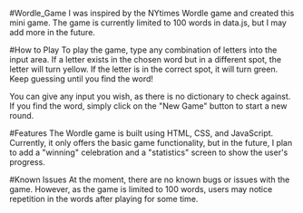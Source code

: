 #Wordle_Game
I was inspired by the NYtimes Wordle game and created this mini game. The game is currently limited to 100 words in data.js, but I may add more in the future.

#How to Play
To play the game, type any combination of letters into the input area. If a letter exists in the chosen word but in a different spot, the letter will turn yellow. If the letter is in the correct spot, it will turn green. Keep guessing until you find the word!

You can give any input you wish, as there is no dictionary to check against. If you find the word, simply click on the "New Game" button to start a new round.

#Features
The Wordle game is built using HTML, CSS, and JavaScript. Currently, it only offers the basic game functionality, but in the future, I plan to add a "winning" celebration and a "statistics" screen to show the user's progress.

#Known Issues
At the moment, there are no known bugs or issues with the game. However, as the game is limited to 100 words, users may notice repetition in the words after playing for some time.
